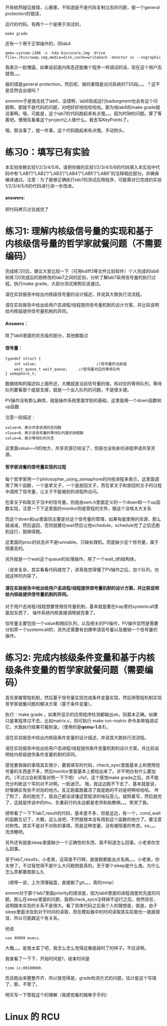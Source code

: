 开局依然碰见报错，心塞塞，不知道是不是代码复制过去的问题，报一个general protection的错误，

运行的代码，有两个一个是用于测试的，

```
make grade
```

还有一个用于正常操作的，同lab4

```
qemu-system-i386 -s -hda bin/ucore.img -drive file=./bin/swap.img,media=disk,cache=writeback -monitor vc --nographic
```

我表示一脸懵逼，如果说前面内核态还能像个程序一样调试的话，现在这个用户态就很。。。

报的错是general protection，然后呢，做的事情是访问系统的TSS段。。。？这不是显然会出错吗？

emmmm于是我去找了lab6，没错啊，lab6改成运行badsegment也会有这个问题啊，那就不是代码的问题，对吧好好地哈哈哈哈。那为啥lab6的make grade就没事啊。哦，可能是，这个lab7的代码跑起来有点慢。。。因为时钟的问题。算了等着吧。慢慢先看看这个project让人做什么。我去写KeyPoints了。

哦，那没事了，就一件事，这个代码跑起来有点慢。手动狗头。

# 练习0：填写已有实验

本实验依赖实验1/2/3/4/5/6。请把你做的实验1/2/3/4/5/6的代码填入本实验中代码中有“LAB1”/“LAB2”/“LAB3”/“LAB4”/“LAB5”/“LAB6”的注释相应部分。并确保编译通过。注意：为了能够正确执行lab7的测试应用程序，可能需对已完成的实验1/2/3/4/5/6的代码进行进一步改进。

#### answers:
把代码拷贝过去就完了

# 练习1: 理解内核级信号量的实现和基于内核级信号量的哲学家就餐问题（不需要编码）

完成练习0后，建议大家比较一下（可用kdiff3等文件比较软件）个人完成的lab6和练习0完成后的刚修改的lab7之间的区别，分析了解lab7采用信号量的执行过程。执行make grade，大部分测试用例应该通过。

请在实验报告中给出内核级信号量的设计描述，并说其大致执行流流程。

请在实验报告中给出给用户态进程/线程提供信号量机制的设计方案，并比较说明给内核级提供信号量机制的异同。

#### Answers：
除了lab6里面的优先级的部分，其他都能过

#### 信号量：

```
typedef struct {
    int value;                           //信号量的当前值
    wait_queue_t wait_queue;     //信号量对应的等待队列
} semaphore_t;
```

数据结构的描述如上面所述，大概就是当前信号量的值，和对应的等待队列，等待队列要看那个底层支撑，就是一个出入队列的问题，不是很关键。

PV操作没有那么麻烦，就是操作系统里面学到的基础，这里面用一个down函数和up函数

注意一段描述：

```
value>0，表示共享资源的空闲数
vlaue<0，表示该信号量的等待队列里的进程数
value=0，表示等待队列为空
```

这里面value==0的地方，共享资源已经没了，但是也没有新的进程申请共享资源。

#### 哲学家进餐的信号量实现的过程

每个哲学家用一个philosopher_using_semaphore的内核进程来表示，这里面调用了两个函数，一个是拿叉子，一个是放回叉子，而在拿叉子和放回的叉子的过程中调用了信号量，让叉子不能被别的进程所访问。

在拿叉子和取叉子当中的信号量，则是由sem.h里面定义的一个down和一个up函数实现，注意一下下这里面的monitor则是管程的文件，跟这个没啥太大关系

而这个down和up里面则主要是对这个信号量的管理，如果有能使用的资源，那么就减减，然后返回，否则就置位wait然后让他schedule，schedule完了之后还跑到这行，就继续跑。

这里面的proc的状态并不是runnable，只缺处理机。而是缺少这个信号量，属于阻塞态的。

另外就是一个wait这个queue的处理操作。用了一个wait_t的结构体。

（说来复杂，其实看看代码就完了，讲真我觉得懂了PV操作之后，加个队列，也就这样的内容了。

#### 请在实验报告中给出给用户态进程/线程提供信号量机制的设计方案，并比较说明给内核级提供信号量机制的异同。

对于用户态进程/线程想要使用信号量机制，基本就是要在trap里的systemcall里面加东西了， 操作系统内核直接调用就完事了。

信号量主要包括一个value和相应队列，以及相关的PV操作，PV操作显然是需要分别弄一个systemcall的，另外还需要有创建申请信号量以及撤销一个信号量的操作。

# 练习2: 完成内核级条件变量和基于内核级条件变量的哲学家就餐问题（需要编码）

首先掌握管程机制，然后基于信号量实现完成条件变量实现，然后用管程机制实现哲学家就餐问题的解决方案（基于条件变量）。

执行：make grade 。如果所显示的应用程序检测都输出ok，则基本正确。如果只是某程序过不去，比如matrix.c，则可执行 make run-matrix 命令来单独调试它。大致执行结果可看附录。（使用的是**qemu-1.0.1**）。

请在实验报告中给出内核级条件变量的设计描述，并说其大致执行流流程。

请在实验报告中给出给用户态进程/线程提供条件变量机制的设计方案，并比较说明给内核级提供条件变量机制的异同。

感觉要我做的事情其实很少，要我填写的代码，check_sync里面基本上和使用信号量的东西差不多，然后monitor里面基本上都给出来了。并不明白有什么要加的。（不过过会和答案对照一下下吧）
u1s1，这个感觉make grade之后，并不能充分判断这个写的对不对啊。一脸迷茫。
哦，我这边跑不下去了，基本就是说，好像确实有些不对劲的地方。反正跑着跑着凉了就是跑的不对是吧啊哈哈哈。
哔了狗了，真的跑完了。我自己都没读懂这管程讲的啥玩意儿，就照着写，然后就完了，这就是传说中的thu，负重前行的永远都是老师和助教嘛。。。笑哭了我。

顺带看了一下下lab7_result的代码，基本差不多，但是这边，有一个，cond_wait的函数忘记了，大概，这么说吧，不然就根本没有用到这个函数的地方了。要注意对称性。其实不是对不对称的事情，而是这种变量，没有被阻塞的考虑。so。。。洗洗睡吧。

另外还有就是sleep里面缺少一个正确性的东西，我不知道怎么回事。小老弟你怎么回事。

至于lab7_results，小老弟，这简直不行啊，直接跑都能出点毛病。。。小老弟，你太惨了。不过我觉得不是什么大问题倒是真的。至于那个sleep是什么鬼，为什么怎么弄都要跑那么久

（顺带一说，上次清理磁盘，直接删了git。。。真的mmp）

emmm对于那个lab7里面priority的错误是，因为lab6里面的进程调度优先度的问题，那么在sleep里面的问题，我把check_sycn注释掉不运行之后，依然存在，说明跟本实验的关系不是很大。看了具体代码之后我个人的猜想是，就是，由于sleep里面涉及到对于时间的读取，而在模拟器中的时间读取其实前面也一直报错误，所以可能跟这个有关系。

他说

```
use 99999 msecs.
```

大概。。。是我太菜了吧，我怎么怎么觉得这像是超时了的样子。不应该啊。

我查看了一下下，开始时间是1，结束时间是

```
time is:00100000.
```

而且跑出来整整齐齐，所以我觉得是，grade检测方式的问题，估计是这个写错了，那，不管了。

明天写一下管程这个的理解（我感觉看的贼晕乎乎的）


# Linux 的 RCU

